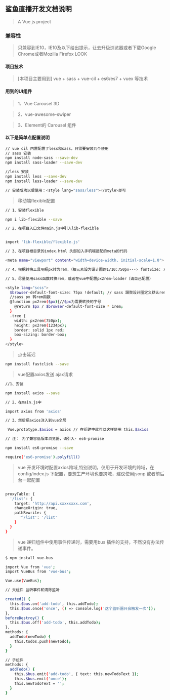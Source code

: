 ## 鲨鱼直播开发文档说明

> A Vue.js project
### 兼容性

> 只兼容到IE10，IE10及以下给出提示，让去升级浏览器或者下载Google Chrome或者Mozilla Firefox
> LOOK

#### 项目技术

> [本项目主要用到] vue + sass + vue-cil + es6/es7 + vuex 等技术

#### 用到的UI组件

> 1、Vue Carousel 3D

> 2、vue-awesome-swiper

> 3、Element的 Carousel 组件

#### 以下是简单点配置说明
``` bash
// vue cil 内置配置了less和sass，只需要安装几个使用
// sass 安装
npm install node-sass --save-dev
npm install sass-loader --save-dev

//less 安装
npm install less --save-dev
npm install less-loader --save-dev

// 安装成功以后使用：<style lang="sass/less"></style>即可
```

> 移动端flexible配置

``` bash
// 1、安装flexible

npm i lib-flexible --save

// 2、在项目入口文件main.js中引入lib-flexible


import 'lib-flexible/flexible.js'

// 3、在项目根目录的index.html 头部加入手机端适配的meta的代码

<meta name="viewport" content="width=device-width, initial-scale=1.0">

// 4、根据转换工具吧把px转为rem，（根元素设为设计图的1/10:750px---> fontSize: 75）

// 5、尽量使用sass函数转换rem，或者在vue中配置px2rem-loader（请自己配置）

<style lang="scss">
  $browser-default-font-size: 75px !default; // sass 跟聚设计图定义默认rem更元素，设计图的1/10
  //sass px 转rem函数
  @function px2rem($px){//$px为需要转换的字号
    @return $px / $browser-default-font-size * 1rem;
  }
  .tree {
    width: px2rem(750px);
    height: px2rem(1234px);
    border: solid 1px red;
    box-sizing: border-box;
  }
</style>
```

>点击延迟

```bash
npm install fastclick --save
```


> vue配置axios发送 ajax请求

``` bash
//1、安装

npm install axios --save

// 2、在main.js中

import axios from 'axios'

// 3、然后把axios注入到vue全局

 Vue.prototype.$axios = axios // 在组建中就可以这样使用 this.$axios

// 注： 为了兼容低版本浏览器，请引入· es6-promise

npm install es6-promise --save

require('es6-promise').polyfill()

```

> vue 开发环境时配置axios跨域,特别说明，仅用于开发环境的跨域，在config/index.js 下配置，要想生产环境也要跨域，建议使用jsonp 或者前后台一起配置

``` bash

proxyTable: {
  '/list': {
    target: 'http://api.xxxxxxxx.com',
    changeOrigin: true,
    pathRewrite: {
      '^/list': '/list'
    }
  }
}

```

> vue 递归组件中使用事件传递时，需要用bus 插件的支持，不然没有办法传递事件。

``` bash
$ npm install vue-bus

import Vue from 'vue';
import VueBus from 'vue-bus';

Vue.use(VueBus);

// 父组件 监听事件和清除监听

created() {
  this.$bus.on('add-todo', this.addTodo);
  this.$bus.once('once', () => console.log('这个监听器只会触发一次'));
},
beforeDestroy() {
  this.$bus.off('add-todo', this.addTodo);
},
methods: {
  addTodo(newTodo) {
    this.todos.push(newTodo);
  }
}

// 子组件
methods: {
  addTodo() {
    this.$bus.emit('add-todo', { text: this.newTodoText });
    this.$bus.emit('once');
    this.newTodoText = '';
  }
}
```
